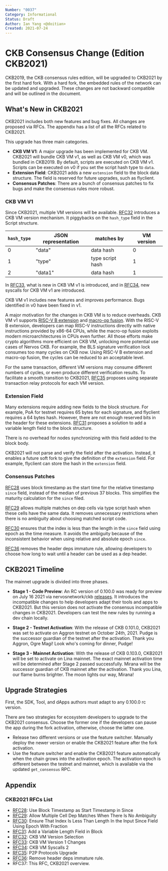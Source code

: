 ```yaml
---
Number: "0037"
Category: Informational
Status: Draft
Author: Ian Yang <@doitian>
Created: 2021-07-24
---
```


# CKB Consensus Change (Edition CKB2021)

CKB2019, the CKB consensus rules edition, will be upgraded to CKB2021 by the first hard fork. With a hard fork, the embedded rules of the network can be updated and upgraded. These changes are not backward compatible and will be outlined in the document.

## What's New in CKB2021

CKB2021 includes both new features and bug fixes. All changes are proposed via RFCs. The appendix has a list of all the RFCs related to CKB2021.

This upgrade has three main categories. 

- **CKB VM V1**: A major upgrade has been implemented for CKB VM. CKB2021 will bundle CKB VM v1, as well as CKB VM v0, which was bundled in CKB2019. By default, scripts are executed on CKB VM v1. Scripts can be executed on v0 if you set the script hash type to `data`.  
- **Extension Field**: CKB2021 adds a new `extension` field to the block data structure. The field is reserved for future upgrades, such as flyclient.
- **Consensus Patches**: There are a bunch of consensus patches to fix bugs and make the consensus rules more robust.

### CKB VM V1

Since CKB2021, multiple VM versions will be available. ﻿[RFC32] introduces a CKB VM version mechanism. It piggybacks on the `hash_type` field in the Script structure.

| `hash_type` | JSON representation | matches by | VM version |
| ----------- | ---------- | ---------------- | ---------- |
| 0           | "data"     | data hash        | 0          |
| 1           | "type"     | type script hash | 1          |
| 2           | "data1"    | data hash        | 1          |

In [RFC33], what is new in CKB VM v1 is introduced, and in [RFC34], new syscalls for CKB VM v1 are introduced.

CKB VM v1 includes new features and improves performance. Bugs identified in v0 have been fixed in v1.

A major motivation for the changes in CKB VM is to reduce overheads. CKB VM v1 supports [RISC-V B extension](https://github.com/riscv/riscv-bitmanip) and [macro-op fusion](https://en.wikichip.org/wiki/macro-operation_fusion). With the RISC-V B extension, developers can map RISC-V instructions directly with native instructions provided by x86-64 CPUs, while the macro-op fusion exploits modern microarchitectures in CPUs even further. All those efforts make crypto algorithms more efficient on CKB VM, unlocking more potential use cases of Nervos CKB. For example, the BLS signature verification lock consumes too many cycles on CKB now. Using RISC-V B extension and macro-op fusion, the cycles can be reduced to an acceptable level.

For the same transaction, different VM versions may consume different numbers of cycles, or even produce different verification results. To facilitate a smooth transition to CKB2021, [RFC35] proposes using separate transaction relay protocols for each VM version.

### Extension Field

Many extensions require adding new fields to the block structure. For example, PoA for testnet requires 65 bytes for each signature, and flyclient requires a 64 bytes hash. However, there are not enough reserved bits in the header for these extensions. [RFC31] proposes a solution to add a variable length field to the block structure. 

There is no overhead for nodes synchronizing with this field added to the block body. 

CKB2021 will not parse and verify the field after the activation. Instead, it enables a future soft fork to give the definition of the `extension` field. For example, flyclient can store the hash in the `extension` field.

### Consensus Patches

[RFC28] uses block timestamp as the start time for the relative timestamp `since` field, instead of the median of previous 37 blocks. This simplifies the maturity calculation for the `since` filed.

[RFC29] allows multiple matches on dep cells via type script hash when these cells have the same data. It removes unnecessary restrictions when there is no ambiguity about choosing matched script code.

[RFC30] ensures that the index is less than the length in the `since` field using epoch as the time measure. It avoids the ambiguity because of the inconsistent behavior when using relative and absolute epoch `since`.

[RFC36] removes the header deps immature rule, allowing developers to choose how long to wait until a header can be used as a dep header.

## CKB2021 Timeline

The mainnet upgrade is divided into three phases.

* **Stage 1 - Code Preview**: An RC version of 0.100.0 was ready for preview on July 16 2021 via nervosnetwork/ckb [releases](https://github.com/nervosnetwork/ckb/releases). It introduces the incompatible changes to help developers adapt their tools and apps to CKB2021. But this version does not activate the consensus incompatible changes in CKB2021. Developers can test the new rules by running a dev chain locally.

* **Stage 2 - Testnet Activation**: With the release of CKB 0.101.0, CKB2021 was set to activate on Aggron testnet on October 24th, 2021. Pudge is the successor guardian of the testnet after the activation. Thank you Aggron, Ogre Magi! Look who's coming for dinner, Pudge!

* **Stage 3 - Mainnet Activation**: With the release of CKB 0.103.0, CKB2021 will be set to activate on Lina mainnet. The exact mainnet activation time will be determined after Stage 2 passed successfully. Mirana will be the successor guardian of CKB mainnet after the activation. Thank you Lina, our flame burns brighter. The moon lights our way, Mirana!

## Upgrade Strategies

First, the SDK, Tool, and dApps authors must adapt to any 0.100.0 rc version.

There are two strategies for ecosystem developers to upgrade to the CKB2021 consensus. Choose the former one if the developers can pause the app during the fork activation, otherwise, choose the latter one.

- Release two different versions or use the feature switcher. Manually deploy the newer version or enable the CKB2021 feature after the fork activation.
- Use the feature switcher and enable the CKB2021 feature automatically when the chain grows into the activation epoch. The activation epoch is different between the testnet and mainnet, which is available via the updated `get_consensus` RPC.

## Appendix

### CKB2021 RFCs List

* [RFC28]: Use Block Timestamp as Start Timestamp in Since
* [RFC29]: Allow Multiple Cell Dep Matches When There Is No Ambiguity
* [RFC30]: Ensure That Index Is Less Than Length In the Input Since Field Using Epoch With Fraction
* [RFC31]: Add a Variable Length Field in Block
* [RFC32]: CKB VM Version Selection
* [RFC33]: CKB VM Version 1 Changes
* [RFC34]: CKB VM Syscalls 2
* [RFC35]: P2P Protocols Upgrade
* [RFC36]: Remove header deps immature rule.
* RFC37: This RFC, CKB2021 overview.

[RFC28]: ../0028-change-since-relative-timestamp/0028-change-since-relative-timestamp.md
[RFC29]: ../0029-allow-script-multiple-matches-on-identical-code/0029-allow-script-multiple-matches-on-identical-code.md
[RFC30]: ../0030-ensure-index-less-than-length-in-since/0030-ensure-index-less-than-length-in-since.md
[RFC31]: ../0031-variable-length-header-field/0031-variable-length-header-field.md
[RFC32]: ../0032-ckb-vm-version-selection/0032-ckb-vm-version-selection.md
[RFC33]: ../0033-ckb-vm-version-1/0033-ckb-vm-version-1.md
[RFC34]: ../0034-vm-syscalls-2/0034-vm-syscalls-2.md
[RFC35]: ../0035-ckb2021-p2p-protocol-upgrade/0035-ckb2021-p2p-protocol-upgrade.md
[RFC36]: ../0036-remove-header-deps-immature-rule/0036-remove-header-deps-immature-rule.md
